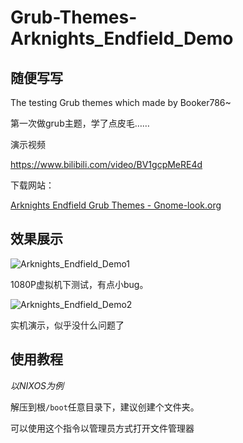 # Grub-Themes-Arknights_Endfield_Demo
## 随便写写

The testing Grub themes which made by Booker786~

第一次做grub主题，学了点皮毛……

演示视频

https://www.bilibili.com/video/BV1gcpMeRE4d

下载网站：

[Arknights Endfield Grub Themes - Gnome-look.org](https://www.gnome-look.org/p/2199512)

## 效果展示

![Arknights_Endfield_Demo1](https://github.com/Shelton786/Grub-Themes-Arknights_Endfield_Demo/blob/main/展示图/Arknights_Endfield_Demo1.png)

1080P虚拟机下测试，有点小bug。

![Arknights_Endfield_Demo2](https://github.com/Shelton786/Grub-Themes-Arknights_Endfield_Demo/blob/main/展示图/Arknights_Endfield_Demo2.jpg)

实机演示，似乎没什么问题了

## 使用教程

*以NIXOS为例*

解压到根`/boot`任意目录下，建议创建个文件夹。

可以使用这个指令以管理员方式打开文件管理器

```

```

